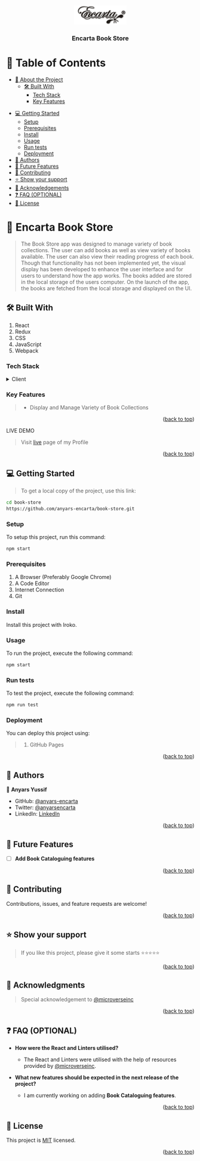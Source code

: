 <a name="readme-top"></a>

<div align="center">

 <!-- LOGO -->

  <img src="./src/assets/My Logo.png" alt="logo" width="140"  height="auto" />
  <br/>

<!-- MAIN HEADING -->

  <h3><b>Encarta Book Store</b></h3>

</div>

<!-- TABLE OF CONTENTS -->
# 📗 Table of Contents

- [📖 About the Project](#about-project)
  - [🛠 Built With](#built-with)
    - [Tech Stack](#tech-stack)
    - [Key Features](#key-features)
<!-- - [🚀 Live Demo](#live-demo) -->
- [💻 Getting Started](#getting-started)
  - [Setup](#setup)
  - [Prerequisites](#prerequisites)
  - [Install](#install)
  - [Usage](#usage)
  - [Run tests](#run-tests)
  - [Deployment](#deployment)
- [👥 Authors](#authors)
- [🔭 Future Features](#future-features)
- [🤝 Contributing](#contributing)
- [⭐️ Show your support](#support)
- [🙏 Acknowledgements](#acknowledgements)
- [❓ FAQ (OPTIONAL)](#faq)
- [📝 License](#license)

<!-- INTRO -->
# 📖 Encarta Book Store <a name="about-project"></a>

> The Book Store app was designed to manage variety of book collections. The user can add books as well as view variety of books available. The user can also view their reading progress of each book. Though that functionality has not been implemented yet, the visual display has been developed to enhance the user interface and for users to understand how the app works. The books added are stored in the local storage of the users computer. On the launch of the app, the books are fetched from the local storage and displayed on the UI.

## 🛠 Built With <a name="built-with"></a>
1. React
2. Redux
3. CSS
4. JavaScript
5. Webpack
### Tech Stack <a name="tech-stack"></a>

<details>
  <summary>Client</summary>
  <ul>
    <li><a href="https://reactjs.org/">React</a></li>
    <li><a href="https://redux.js.org/">Redux</a></li>
    <li><a href="https://www.w3.org/">CSS</a></li>
    <li><a href="https://www.javascript.com/">JavaScript</a></li>
    <li><a href="https://webpack.js.org/">Webpack</a></li>
  </ul>
</details>

<!-- Features -->

### Key Features <a name="key-features"></a>

> - Display and Manage Variety of Book Collections

<p align="right">(<a href="#readme-top">back to top</a>)</p>

<!-- LIVE DEMO -->

LIVE DEMO

> Visit [live](https://anyars-encarta.github.io/book-store/) page of my Profile

<p align="right">(<a href="#readme-top">back to top</a>)</p>

<!-- GETTING STARTED -->

## 💻 Getting Started <a name="getting-started"></a>

> To get a local copy of the project, use this link:
> 
```sh
cd book-store
https://github.com/anyars-encarta/book-store.git
```


<!-- SETUP -->
### Setup

To setup this project, run this command:

```sh
npm start
```
### Prerequisites

1. A Browser (Preferably Google Chrome)
2. A Code Editor
3. Internet Connection
4. Git

<!-- INSTALL -->
### Install

Install this project with Iroko.

### Usage

To run the project, execute the following command:

```sh
npm start
```
### Run tests
To test the project, execute the following command:
```sh
npm run test
```
### Deployment

You can deploy this project using:
>1.  GitHub Pages

<p align="right">(<a href="#readme-top">back to top</a>)</p>

<!-- AUTHORS -->
## 👥 Authors <a name="authors"></a>

👤 **Anyars Yussif**

- GitHub: [@anyars-encarta](https://github.com/anyars-encarta)
- Twitter: [@anyarsencarta](https://twitter.com/anyarsencarta)
- LinkedIn: [LinkedIn](https://www.linkedin.com/in/anyars-yussif/)


<p align="right">(<a href="#readme-top">back to top</a>)</p>

## 🔭 Future Features <a name="future-features"></a>

- [ ] **Add Book Cataloguing features**

<p align="right">(<a href="#readme-top">back to top</a>)</p>

<!-- CONTRIBUTION -->
## 🤝 Contributing <a name="contributing"></a>

Contributions, issues, and feature requests are welcome!

<p align="right">(<a href="#readme-top">back to top</a>)</p>

<!--SUPPORT -->

## ⭐️ Show your support <a name="support"></a>

> If you like this project, please give it some starts ⭐️⭐️⭐️⭐️⭐️

<p align="right">(<a href="#readme-top">back to top</a>)</p>

<!-- ACKNOWLEDGEMENTS -->
## 🙏 Acknowledgments <a name="acknowledgements"></a>

> Special acknowledgement to [@microverseinc](https://github.com/microverseinc)

<p align="right">(<a href="#readme-top">back to top</a>)</p>

<!-- FAQS -->
## ❓ FAQ (OPTIONAL) <a name="faq"></a>

- **How were the React and Linters utilised?**

  - The React and Linters were utilised with the help of resources provided by [@microverseinc](https://github.com/microverseinc).

- **What new features should be expected in the next release of the project?**

  - I am currently working on adding **Book Cataloguing features**.

<p align="right">(<a href="#readme-top">back to top</a>)</p>

<!-- LICENSE -->

## 📝 License <a name="license"></a>

This project is [MIT](./LICENSE) licensed.

<p align="right">(<a href="#readme-top">back to top</a>)</p>
